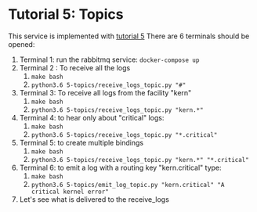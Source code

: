 # Tutorial 5: Topics

This service is implemented with [tutorial 5](https://www.rabbitmq.com/tutorials/tutorial-five-python.html)
There are 6 terminals should be opened:

1. Terminal 1: run the rabbitmq service: `docker-compose up`
2. Terminal 2 : To receive all the logs
   1. `make bash`
   2. `python3.6 5-topics/receive_logs_topic.py "#"`
3. Terminal 3: To receive all logs from the facility "kern"
   1. `make bash`
   2. `python3.6 5-topics/receive_logs_topic.py "kern.*"`
4. Terminal 4: to hear only about "critical" logs:
   1. `make bash`
   2. `python3.6 5-topics/receive_logs_topic.py "*.critical"`
5. Terminal 5: to create multiple bindings
   1. `make bash`
   2. `python3.6 5-topics/receive_logs_topic.py "kern.*" "*.critical"`
6. Terminal 6: to emit a log with a routing key "kern.critical" type:
   1. `make bash`
   2. `python3.6 5-topics/emit_log_topic.py "kern.critical" "A critical kernel error"`
7. Let's see what is delivered to the receive_logs
